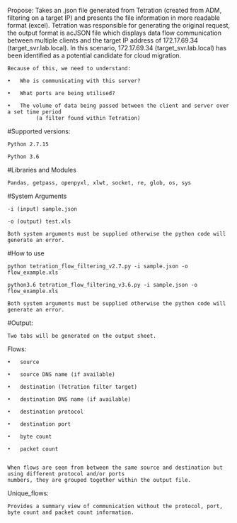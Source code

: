 Propose: Takes an .json file generated from Tetration (created from ADM, filtering on a target IP) and presents the file information in more readable format (excel). Tetration was responsible for generating the original request, the output format is acJSON file which displays data flow communication between multiple clients and the target IP address of 172.17.69.34 (target_svr.lab.local). In this scenario, 172.17.69.34 (target_svr.lab.local) has been identified as a potential candidate for cloud migration. 

    Because of this, we need to understand:

    •	Who is communicating with this server?

    •	What ports are being utilised?

    •	The volume of data being passed between the client and server over a set time period 
             (a filter found within Tetration)



#Supported versions:

    Python 2.7.15

    Python 3.6


#Libraries and Modules

    Pandas, getpass, openpyxl, xlwt, socket, re, glob, os, sys


#System Arguments

    -i (input) sample.json
    
    -o (output) test.xls
    
    Both system arguments must be supplied otherwise the python code will generate an error.


#How to use

    python tetration_flow_filtering_v2.7.py -i sample.json -o flow_example.xls

    python3.6 tetration_flow_filtering_v3.6.py -i sample.json -o flow_example.xls

    Both system arguments must be supplied otherwise the python code will generate an error. 


#Output:

    Two tabs will be generated on the output sheet. 

  Flows: 

    •	source

    •	source DNS name (if available)  

    •	destination (Tetration filter target)

    •	destination DNS name (if available)

    •	destination protocol 

    •	destination port

    •	byte count

    •	packet count


    When flows are seen from between the same source and destination but using different protocol and/or ports 
    numbers, they are grouped together within the output file. 

   Unique_flows:

    Provides a summary view of communication without the protocol, port, byte count and packet count information. 
